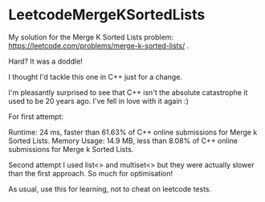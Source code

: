 # LeetcodeMergeKSortedLists

My solution for the Merge K Sorted Lists problem: https://leetcode.com/problems/merge-k-sorted-lists/ .

Hard? It was a doddle!

I thought I'd tackle this one in C++ just for a change.  

I'm pleasantly surprised to see that C++ isn't the absolute catastrophe it used to be 20 years ago. I've fell in love with it again :)

For first attempt:

Runtime: 24 ms, faster than 61.63% of C++ online submissions for Merge k Sorted Lists.
Memory Usage: 14.9 MB, less than 8.08% of C++ online submissions for Merge k Sorted Lists.

Second attempt I used list<> and multiset<> but they were actually slower than the first approach.
So much for optimisation!

As usual, use this for learning, not to cheat on leetcode tests.
